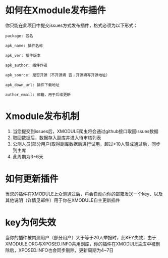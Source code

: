 # 如何在Xmodule发布插件
你只能在此项目中提交issues方式发布插件，格式必须为以下形式：
  ```
 package: 包名
 
 apk_name: 插件名称
 
 apk_ver: 插件版本
 
 apk_author: 插件作者
 
 apk_source: 是否开源（不开源填 否；开源填写开源地址）
 
 apk_down_url: 插件下载地址
 
 author_email: 邮箱，用于后续更新
```

# Xmodule发布机制

1. 当您提交到issues后，XMODULE爬虫将会通过github接口取回issues数据
2. 取回数据后，数据存入副库并进入待审核列表
3. 公测人员(部分用户)取得副库数据后进行试用，超过>10人赞成通过后，同步到主库
4. 此周期为3~6天

# 如何更新插件

  当您的插件在XMODULE上众测通过后，将会自动向你的邮箱发送一个key、以及其他说明（详情见邮件）用于你在XMODULE自主更新插件
  
# key为何失效

  当你的插件被内测用户（部分用户）大于等于20人举报时，此KEY失效，由于XMODULE.ORG与XPOSED.INFO共用副库，你的插件在XMODULE主库中被删除后，XPOSED.INFO也会同步删除，更新周期为4~7日
